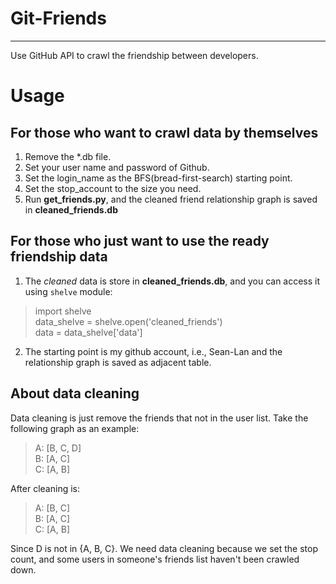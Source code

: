# Git-Friends
----------------
Use GitHub API to crawl the friendship between developers.

# Usage
## For those who want to crawl data by themselves
1. Remove the *.db file.
2. Set your user name and password of Github.
3. Set the login_name as the BFS(bread-first-search) starting point.
4. Set the stop_account to the size you need.
5. Run **get_friends.py**, and the cleaned friend relationship graph is saved in **cleaned_friends.db**  

## For those who just want to use the ready friendship data
1. The *cleaned* data is store in **cleaned_friends.db**, and you can access it using `shelve` module:  
>import shelve  
>data_shelve = shelve.open('cleaned_friends')  
>data = data_shelve['data']
2. The starting point is my github account, i.e., Sean-Lan and the relationship graph is saved as adjacent table.

## About data cleaning
Data cleaning is just remove the friends that not in the user list. Take the following graph as an example:
> A: [B, C, D]  
> B: [A, C]  
> C: [A, B]  

After cleaning is:  
> A: [B, C]  
> B: [A, C]  
> C: [A, B]  

Since D is not in {A, B, C}. We need data cleaning because we set the stop count, and some users in someone's friends list haven't been crawled down.



